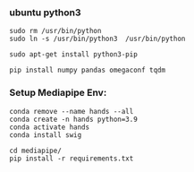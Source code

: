 
### ubuntu python3
```
sudo rm /usr/bin/python
sudo ln -s /usr/bin/python3  /usr/bin/python

sudo apt-get install python3-pip

pip install numpy pandas omegaconf tqdm
```

### Setup Mediapipe Env:
```
conda remove --name hands --all
conda create -n hands python=3.9
conda activate hands
conda install swig

cd mediapipe/
pip install -r requirements.txt


```



